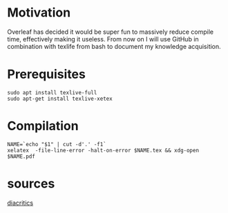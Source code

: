 # Motivation
Overleaf has decided it would be super fun to massively reduce compile time, effectively making it useless. From now on I will use GitHub in combination with texlife from bash to document my knowledge acquisition.

# Prerequisites
```
sudo apt install texlive-full
sudo apt-get install texlive-xetex
```
# Compilation
```
NAME=`echo "$1" | cut -d'.' -f1`
xelatex  -file-line-error -halt-on-error $NAME.tex && xdg-open $NAME.pdf
```

# sources
[diacritics](https://nepalgo.de/script/diacritics/)
